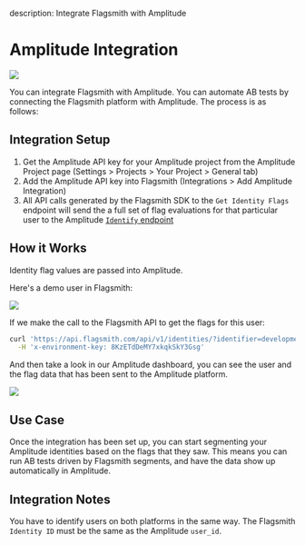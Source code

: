 description: Integrate Flagsmith with Amplitude

# Amplitude Integration

<img src="/images/integrations/amplitude/amplitude-logo.svg"/>

You can integrate Flagsmith with Amplitude. You can automate AB tests by connecting the Flagsmith platform with
Amplitude. The process is as follows:

## Integration Setup

1. Get the Amplitude API key for your Amplitude project from the Amplitude Project page (Settings > Projects > Your
   Project > General tab)
2. Add the Amplitude API key into Flagsmith (Integrations > Add Amplitude Integration)
3. All API calls generated by the Flagsmith SDK to the `Get Identity Flags` endpoint will send the a full set of flag
   evaluations for that particular user to the Amplitude
   [`Identify` endpoint](https://developers.amplitude.com/docs/identify-api)

## How it Works

Identity flag values are passed into Amplitude.

Here's a demo user in Flagsmith:

<img src="/images/integrations/amplitude/amplitude-integration-2.png"/>

If we make the call to the Flagsmith API to get the flags for this user:

```bash
curl 'https://api.flagsmith.com/api/v1/identities/?identifier=development_user_123456' \
  -H 'x-environment-key: 8KzETdDeMY7xkqkSkY3Gsg'
```

And then take a look in our Amplitude dashboard, you can see the user and the flag data that has been sent to the
Amplitude platform.

<img src="/images/integrations/amplitude/amplitude-integration-1.png"/>

## Use Case

Once the integration has been set up, you can start segmenting your Amplitude identities based on the flags that they
saw. This means you can run AB tests driven by Flagsmith segments, and have the data show up automatically in Amplitude.

## Integration Notes

You have to identify users on both platforms in the same way. The Flagsmith `Identity ID` must be the same as the
Amplitude `user_id`.
